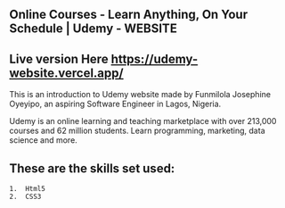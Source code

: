 ## Online Courses - Learn Anything, On Your Schedule | Udemy - WEBSITE

## Live version Here https://udemy-website.vercel.app/

This is an introduction to Udemy website made by Funmilola Josephine Oyeyipo, an aspiring Software Engineer in Lagos, Nigeria.

Udemy is an online learning and teaching marketplace with over 213,000 courses and 62 million students. Learn programming, marketing, data science and more.

## These are the skills set used:

    1.  Html5
    2.  CSS3
